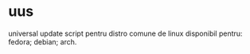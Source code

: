 # uus
universal update script pentru distro comune de linux
disponibil pentru:
	fedora;
	debian;
	arch.
